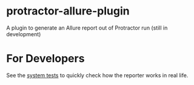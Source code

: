 # protractor-allure-plugin
A plugin to generate an Allure report out of Protractor run (still in development)

# For Developers

See the [system tests](test/system) to quickly check how the reporter works in real life.